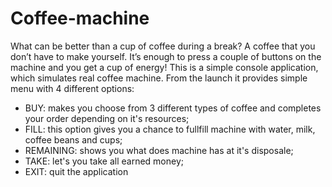 # Coffee-machine
What can be better than a cup of coffee during a break? A coffee that you don’t have to make yourself. It’s enough to press a couple of buttons on the machine and you get a cup of energy!
This is a simple console application, which simulates real coffee machine. From the launch it provides simple menu with 4 different options:
* BUY: makes you choose from 3 different types of coffee and completes your order depending on it's resources;
* FILL: this option gives you a chance to fullfill machine with water, milk, coffee beans and cups;
* REMAINING: shows you what does machine has at it's disposale;
* TAKE: let's you take all earned money;
* EXIT: quit the application
